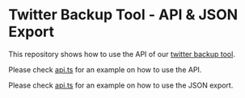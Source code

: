 # Twitter Backup Tool - API & JSON Export

This repository shows how to use the API of our [twitter backup tool](https://twitter.authory.com).

Please check [api.ts](./api.ts) for an example on how to use the API.

Please check [api.ts](./exported-archive.ts) for an example on how to use the JSON export.

